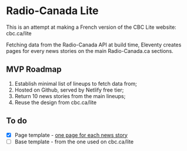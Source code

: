 # Radio-Canada Lite

This is an attempt at making a French version of the CBC Lite website: cbc.ca/lite

Fetching data from the Radio-Canada API at build time, Eleventy creates pages for every news stories on the main Radio-Canada.ca sections.

## MVP Roadmap
1. Establish minimal list of lineups to fetch data from;
2. Hosted on Github, served by Netlify free tier;
3. Return 10 news stories from the main lineups;
4. Reuse the design from cbc.ca/lite

## To do
- [x] Page template - [one page for each news story](https://www.11ty.dev/docs/pages-from-data/)
- [ ] Base template - from the one used on cbc.ca/lite
